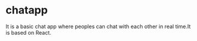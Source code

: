 # chatapp
It is a basic chat app where peoples can chat with each other in real time.It is based on React.
